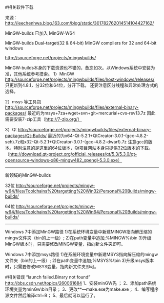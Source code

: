 #相关软件下载

来源：http://leechenhwa.blog.163.com/blog/static/301782762014514104427162/

MinGW-builds 已加入 MinGW-W64  

MinGW-builds 
Dual-target(32 & 64-bit) MinGW compilers for 32 and 64-bit windows

http://sourceforge.net/projects/mingwbuilds/

MinGW-builds本身的下载资源也不错的，备忘如次。以Windows系统中安装为准，其他系统参考摸索。 
1）MinGW 
http://sourceforge.net/projects/mingwbuilds/files/host-windows/releases/ 
只更新到4.8.1，分32位和64位，分开下载。 
还要注意区分线程和异常处理方式的选择。

2）msys 等工具包 
http://sourceforge.net/projects/mingwbuilds/files/external-binary-packages/ 
最近的为msys+7za+wget+svn+git+mercurial+cvs-rev13.7z 
因此需要安装7-zip工具（http://7-zip.org/）

3）Qt 
http://sourceforge.net/projects/mingwbuilds/files/external-binary-packages/Qt-Builds/ 
最近的为x64-Qt-5.2.1+QtCreator-3.0.1-(gcc-4.8.2-seh).7z和x32-Qt-5.2.1+QtCreator-3.0.1-(gcc-4.8.2-dwarf).7z 
注意gcc的版本。特别注意的是这里的64位版本，Qt项目网站本身只提供32位版本的下载。 
（http://download.qt-project.org/official_releases/qt/5.3/5.3.0/qt-opensource-windows-x86-mingw482_opengl-5.3.0.exe）


------------- 
新领域的MinGW-builds

32位 
http://sourceforge.net/projects/mingw-w64/files/Toolchains%20targetting%20Win32/Personal%20Builds/mingw-builds/

64位 
http://sourceforge.net/projects/mingw-w64/files/Toolchains%20targetting%20Win64/Personal%20Builds/mingw-builds/

------------ 
Windows 7中添加MinGW路径 
1)在系统环境变量中新建MINGW指向解压缩的mingw文件夹（bin的上一级）; 
2)在path变量中追加;%MINGW%\bin 
3)升级MinGW版本时，只需要修改MINGW变量，指向新文件夹即可。

Windows 7中添加msys路径 
1)在系统环境变量中新建MSYS指向解压缩的mingw文件夹（bin的上一级）; 
2)在path变量中追加;%MSYS%\bin 
3)升级msys版本时，只需要修改MSYS变量，指向新文件夹即可。

#相关错误
“launch failed.Binary not found”
http://bbs.csdn.net/topics/260061684
1、安装minGW先 ；
2、添加path系统环境变量为minGw\bin目录；
3、更改**—make.exe为make.exe；
4、编写程序源文件然后编译ctrl+B；
5、最后就可以运行了。
